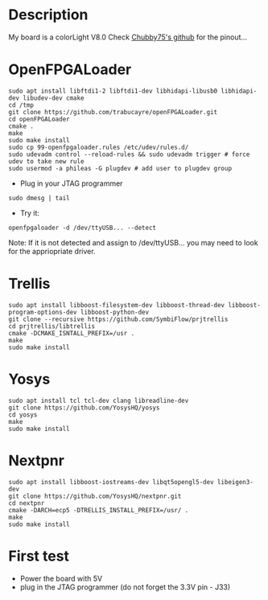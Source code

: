 # Description

My board is a colorLight V8.0
Check [Chubby75's github](https://github.com/q3k/chubby75/blob/master/5a-75b/hardware_V8.0.md) for
the pinout...

# OpenFPGALoader
```
sudo apt install libftdi1-2 libftdi1-dev libhidapi-libusb0 libhidapi-dev libudev-dev cmake
cd /tmp
git clone https://github.com/trabucayre/openFPGALoader.git
cd openFPGALoader
cmake .
make
sudo make install
sudo cp 99-openfpgaloader.rules /etc/udev/rules.d/
sudo udevadm control --reload-rules && sudo udevadm trigger # force udev to take new rule
sudo usermod -a phileas -G plugdev # add user to plugdev group
```
 - Plug in your JTAG programmer
```
sudo dmesg | tail
```
 - Try it:
```
openfpgaloader -d /dev/ttyUSB... --detect
```

Note: If it is not detected and assign to /dev/ttyUSB... you may need to look for
the appriopriate driver.

# Trellis
```
sudo apt install libboost-filesystem-dev libboost-thread-dev libboost-program-options-dev libboost-python-dev
git clone --recursive https://github.com/SymbiFlow/prjtrellis
cd prjtrellis/libtrellis
cmake -DCMAKE_ISNTALL_PREFIX=/usr .
make
sudo make install
```

# Yosys
```
sudo apt install tcl tcl-dev clang libreadline-dev
git clone https://github.com/YosysHQ/yosys
cd yosys
make
sudo make install
```

# Nextpnr
```
sudo apt install libboost-iostreams-dev libqt5opengl5-dev libeigen3-dev
git clone https://github.com/YosysHQ/nextpnr.git
cd nextpnr
cmake -DARCH=ecp5 -DTRELLIS_INSTALL_PREFIX=/usr/ .
make
sudo make install
```

# First test
 - Power the board with 5V
 - plug in the JTAG programmer (do not forget the 3.3V pin - J33)
